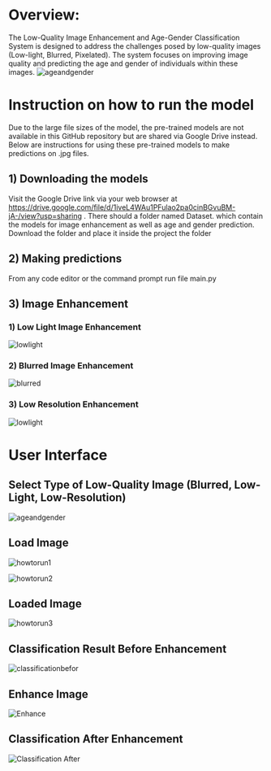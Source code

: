 # Overview:
The Low-Quality Image Enhancement and Age-Gender Classification System is designed to address the challenges posed by low-quality images (Low-light, Blurred, Pixelated). The system focuses on improving image quality and predicting the age and gender of individuals within these images.
![ageandgender](https://github.com/Shaabanm2018/Age-and-gender-classification-from-low-quality-human-face-images/assets/76607364/badaef0a-c965-41b1-8119-d430eb342745)


# Instruction on how to run the model 
Due to the large file sizes of the model, the pre-trained models are not available in this GitHub repository but are shared via Google Drive instead. Below are instructions for using these pre-trained models to make predictions on .jpg files.

## 1) Downloading the models

Visit the Google Drive link via your web browser at https://drive.google.com/file/d/1iveL4WAu1PFulao2pa0cinBGvuBM-jA-/view?usp=sharing . There should a folder named Dataset. which contain the models for image enhancement as well as age and gender prediction. Download the folder and place it inside the project the folder

## 2) Making predictions

From any code editor or the command prompt run file main.py 

## 3) Image Enhancement 
### 1) Low Light Image Enhancement
![lowlight](https://github.com/Shaabanm2018/Age-and-gender-classification-from-low-quality-human-face-images/assets/76607364/578d7b60-372e-4565-9d88-8657d3a26ff0)


### 2) Blurred Image Enhancement
![blurred](https://github.com/Shaabanm2018/Age-and-gender-classification-from-low-quality-human-face-images/assets/76607364/c24b4664-0880-4ce9-88fe-85516c64af19)


### 3) Low Resolution Enhancement
![lowlight](https://github.com/Shaabanm2018/Age-and-gender-classification-from-low-quality-human-face-images/assets/76607364/5f175569-79c0-432f-b8a9-457e84071fd9)



# User Interface

## Select Type of Low-Quality Image (Blurred, Low-Light, Low-Resolution)
![ageandgender](https://github.com/Shaabanm2018/Age-and-gender-classification-from-low-quality-human-face-images/assets/76607364/8b4ab972-f48e-41f0-8d84-742beaa17f08)

## Load Image
![howtorun1](https://github.com/Shaabanm2018/Age-and-gender-classification-from-low-quality-human-face-images/assets/76607364/9b69cd16-dcaf-4c85-b651-64ee80c46fca)

![howtorun2](https://github.com/Shaabanm2018/Age-and-gender-classification-from-low-quality-human-face-images/assets/76607364/ae902f52-0e72-445d-b075-92bbc0b304a4)

## Loaded Image
![howtorun3](https://github.com/Shaabanm2018/Age-and-gender-classification-from-low-quality-human-face-images/assets/76607364/771c5b3a-547c-46a4-b627-262dad28c39c)

## Classification Result Before Enhancement 
![classificationbefor](https://github.com/Shaabanm2018/Age-and-gender-classification-from-low-quality-human-face-images/assets/76607364/28bb8892-b5e6-40a4-b59d-0832461e96a0)

## Enhance Image
![Enhance](https://github.com/Shaabanm2018/Age-and-gender-classification-from-low-quality-human-face-images/assets/76607364/47f8d4ac-2e6e-4fed-b253-32afb892065e)

## Classification After Enhancement 
![Classification After](https://github.com/Shaabanm2018/Age-and-gender-classification-from-low-quality-human-face-images/assets/76607364/33440898-a56c-47f0-be0e-45c8eea15804)



